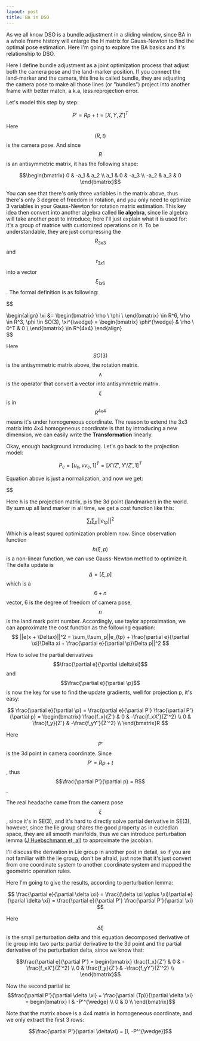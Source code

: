```yaml
---
layout: post
title: BA in DSO
---
```


As we all know DSO is a bundle adjustment in a sliding window, since BA in a whole frame history will enlarge the H matrix for
Gauss-Newton to find the optimal pose estimation. Here I'm going to explore the BA basics and it's relationship to DSO.

Here I define bundle adjustment as a joint optimization process that adjust both the camera pose and the land-marker position.
If you connect the land-marker and the camera, this line is called bundle, they are adjusting the camera pose to make all those
lines (or "bundles") project into another frame with better match, a.k.a, less reprojection error.

Let's model this step by step:

$$P' = Rp + t = [X, Y, Z']^T$$

Here $$(R, t)$$ is the camera pose. And since $$R$$ is an antisymmetric matrix, it has the following shape:

$$\begin{bmatrix} 
0 & -a_1 & a_2 \\ 
a_1 & 0 & -a_3 \\ 
-a_2 & a_3 & 0  
\end{bmatrix}$$

You can see that there's only three variables in the matrix above, thus there's only 3 degree of freedom in rotation, and you
only need to optimize 3 variables in your Gauss-Newton for rotation matrix estimation. This key idea then convert into another
algebra called **lie algebra**, since lie algebra will take another post to introduce, here I'll just explain what it is used
for: it's a group of matrice with customized operations on it. To be understandable, they are just compressing the $$R_{3x3}$$ and $$t_{3x1}$$ into a vector $$\xi_{1x6}$$. The formal definition is as following:

$$

  \begin{align}
    \xi &= \begin{bmatrix}
           \rho \\
           \phi \\
         \end{bmatrix} \in R^6, \rho \in R^3, \phi \in SO(3), \xi^{\wedge} = \begin{bmatrix}
                                                                             \phi^{\wedge} & \rho \\
                                                                             0^T & 0 \\
                                                                           \end{bmatrix} \in R^{4x4}
  \end{align}   
$$

Here $$SO(3)$$ is the antisymmetric matrix above, the rotation matrix. $$\wedge$$ is the operator that convert a vector into antisymmetric matrix. $$\xi$$ is in $$R^{4x4}$$ means it's under homogeneous coordinate. The reason to extend the 3x3 matrix
into 4x4 homogeneous coordinate is that by introducing a new dimension, we can easily write the **Transformation** linearly.

Okay, enough background introducing. Let's go back to the projection model:

$$
P_c = [u_c,v v_c, 1]^T = [X'/Z', Y'/Z', 1]^T
$$

Equation above is just a normalization, and now we get:

$$

Here h is the projection matrix, p is the 3d point (landmarker) in the world. By sum up all land marker in all time, we get a 
cost function like this:

$$
\sum_t\sum_p{||e_{tp}||^2}
$$

Which is a least squred optimization problem now. Since observation function $$h(\xi, p)$$ is a non-linear function, we can use
Gauss-Newton method to optimize it. The delta update is $$\Delta = [\xi, p]$$ which is a $$6+n$$ vector, 6 is the degree of freedom of camera pose, $$n$$ is the land mark point number. Accordingly, use taylor approximation, we can approximate the cost
function as the following equation:
$$
||e(x + \Deltax)||^2 = \sum_t\sum_p||e_{tp} + \frac{\partial e}{\partial \xi}\Delta xi + \frac{\partial e}{\partial \p}\Delta p||^2
$$

How to solve the partial derivatives $$\frac{\partial e}{\partial \delta\xi}$$ and $$\frac{\partial e}{\partial \p}$$ is now the key for use to find the update gradients, well for projection p, it's easy:

$$
\frac{\partial e}{\partial \p} = \frac{partial e}{\partial P'} \frac{\partial P'}{\partial p} = \begin{bmatrix} 
\frac{f_x}{Z'} & 0 & -\frac{f_xX'}{Z'^2} \\ 
0 & \frac{f_y}{Z'} & -\frac{f_yY'}{Z'^2} \\  
\end{bmatrix}R
$$

Here $$P'$$ is the 3d point in camera coordinate. Since $$P' = Rp + t$$, thus $$\frac{\partial P'}{\partial p} = R$$.

The real headache came from the camera pose $$\xi$$, since it's in SE(3), and it's hard to directly solve partial derivative 
in SE(3), however, since the lie group shares the good property as in eucledian space, they are all smooth manifolds, thus we
can introduce perturbation lemma ([J Huebschmann et, al](https://arxiv.org/pdf/0708.3977)) to approximate the jacobian.

I'll discuss the derivation in Lie group in another post in detail, so if you are not familiar with the lie group, don't be 
afraid, just note that it's just convert from one coordinate system to another coordinate system and mapped the geometric
operation rules.

Here I'm going to give the results, according to perturbation lemma:

$$
\frac{\partial e}{\partial \delta \xi} = \frac{(\delta \xi \oplus \xi)\partial e}{\parial \delta \xi} = \frac{\partial e}{\partial P'} \frac{\partial P'}{\partial \xi}
$$

Here $$\delta \xi$$ is the small perturbation delta and this equation decomposed derivative of lie group into two parts: 
partial derivative to the 3d point and the partial derivative of the perturbation delta, since we know that:

$$\frac{\partial e}{\partial P'} = begin{bmatrix} 
\frac{f_x}{Z'} & 0 & -\frac{f_xX'}{Z'^2} \\ 
0 & \frac{f_y}{Z'} & -\frac{f_yY'}{Z'^2} \\  
\end{bmatrix}$$

Now the second partial is:
$$frac{\partial P'}{\partial \delta \xi} = \frac{\partial (Tp)}{\partial \delta \xi} = begin{bmatrix} 
I & -P'^{\wedge} \\ 
0 & 0 \\  
\end{bmatrix}$$

Note that the matrix above is a 4x4 matrix in homogeneous coordinate, and we only extract the first 3 rows:

$$\frac{\partial P'}{\partial \delta\xi} = [I, -P'^{\wedge}]$$

